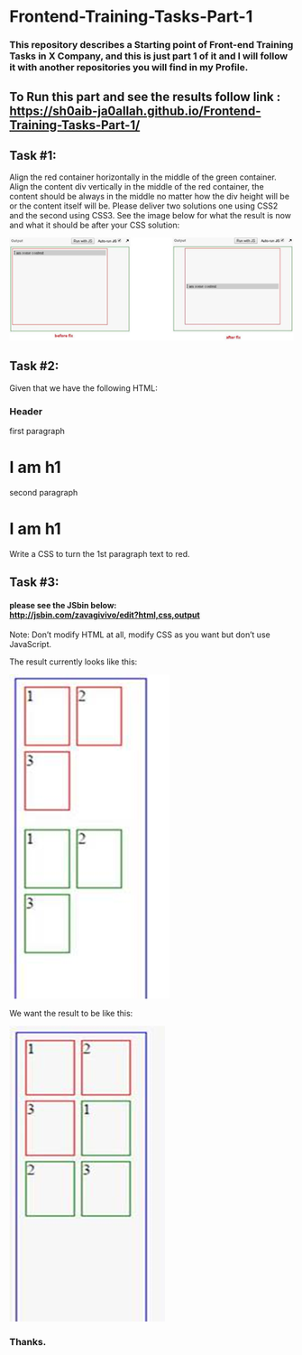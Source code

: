 # Frontend-Training-Tasks-Part-1

### This repository describes a Starting point of Front-end Training Tasks in X Company, and this is just part 1 of it and I will follow it with another repositories you will find in my Profile.
## To Run this part and see the results follow link : <br />https://sh0aib-ja0allah.github.io/Frontend-Training-Tasks-Part-1/

## Task #1:

Align the red container horizontally in the middle of the green container.  
Align the content div vertically in the middle of the red container, the content should be always in the middle no matter how the div height will be or the content itself will be. 
Please deliver two solutions one using CSS2 and the second using CSS3. 
See the image below for what the result is now and what it should be after your CSS solution: 

![Design preview for the First task](./part1.png)

## Task #2:

Given that we have the following HTML: 

<div id="my-div"> 
   <h3>Header</h3> 
   <p>first paragraph</p> 
   <h1>I am h1</h1> 
   <p>second paragraph</p> 
   <h1>I am h1</h1>
</div> 

Write a CSS to turn the 1st paragraph text to red. 

## Task #3:  

#### please see the JSbin below: <br /> http://jsbin.com/zavagivivo/edit?html,css,output 


Note: 
Don’t modify HTML at all, modify CSS as you want but don’t use JavaScript. 

The result currently looks like this: 

![Design preview for the Third task part 1](./part3.1.png)

We want the result to be like this:

![Design preview for the Third task part 2 the result needed](./part3.2.png)

### Thanks.
